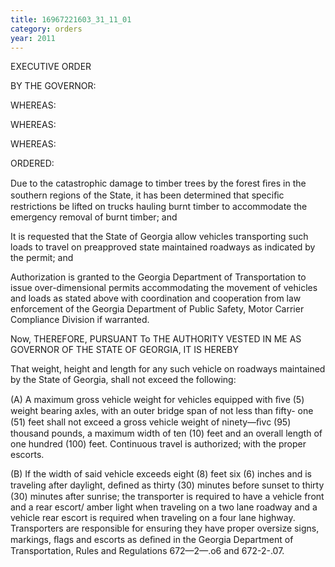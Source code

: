 ```yaml
---
title: 16967221603_31_11_01
category: orders
year: 2011
---
```

 

EXECUTIVE ORDER

BY THE GOVERNOR:

WHEREAS:

WHEREAS:

WHEREAS:

ORDERED:

Due to the catastrophic damage to timber trees by the forest ﬁres in the southern
regions of the State, it has been determined that speciﬁc restrictions be lifted on
trucks hauling burnt timber to accommodate the emergency removal of burnt
timber; and

It is requested that the State of Georgia allow vehicles transporting such loads to
travel on preapproved state maintained roadways as indicated by the permit; and

Authorization is granted to the Georgia Department of Transportation to issue
over-dimensional permits accommodating the movement of vehicles and loads as
stated above with coordination and cooperation from law enforcement of the
Georgia Department of Public Safety, Motor Carrier Compliance Division if
warranted.

Now, THEREFORE, PURSUANT To THE AUTHORITY VESTED IN ME AS
GOVERNOR OF THE STATE OF GEORGIA, IT IS HEREBY

That weight, height and length for any such vehicle on roadways maintained by
the State of Georgia, shall not exceed the following:

(A) A maximum gross vehicle weight for vehicles equipped with ﬁve (5)
weight bearing axles, with an outer bridge span of not less than fifty-
one (51) feet shall not exceed a gross vehicle weight of ninety—ﬁvc (95)
thousand pounds, a maximum width of ten (10) feet and an overall
length of one hundred (100) feet. Continuous travel is authorized;
with the proper escorts.

(B) If the width of said vehicle exceeds eight (8) feet six (6) inches and is
traveling after daylight, deﬁned as thirty (30) minutes before sunset to
thirty (30) minutes after sunrise; the transporter is required to have a
vehicle front and a rear escort/ amber light when traveling on a two
lane roadway and a vehicle rear escort is required when traveling on a
four lane highway. Transporters are responsible for ensuring they
have proper oversize signs, markings, ﬂags and escorts as deﬁned in
the Georgia Department of Transportation, Rules and Regulations
672—2—.o6 and 672-2-.07.

